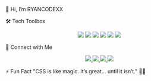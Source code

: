 👋 Hi, I’m RYANCODEXX

🛠️ Tech Toolbox
<p align="center"> <img src="https://img.shields.io/badge/HTML5-E34F26?style=flat&logo=html5&logoColor=white" /> <img src="https://img.shields.io/badge/CSS3-1572B6?style=flat&logo=css3&logoColor=white" /> <img src="https://img.shields.io/badge/JavaScript-F7DF1E?style=flat&logo=javascript&logoColor=black" /> <img src="https://img.shields.io/badge/React-61DAFB?style=flat&logo=react&logoColor=black" /> <img src="https://img.shields.io/badge/Tailwind_CSS-06B6D4?style=flat&logo=tailwindcss&logoColor=white" /> <img src="https://img.shields.io/badge/Git-F05032?style=flat&logo=git&logoColor=white" /> </p>
🔗 Connect with Me
<p align="center"> <a href="https://linkedin.com/in/your-profile"> <img src="https://img.shields.io/badge/LinkedIn-0077B5?style=flat&logo=linkedin&logoColor=white" /> </a> <a href="https://twitter.com/your-handle"> <img src="https://img.shields.io/badge/Twitter-1DA1F2?style=flat&logo=twitter&logoColor=white" /> </a> <a href="mailto:your-email@gmail.com"> <img src="https://img.shields.io/badge/Gmail-D14836?style=flat&logo=gmail&logoColor=white" /> </a> <a href="https://your-portfolio.com"> <img src="https://img.shields.io/badge/Portfolio-36BCF7?style=flat&logo=internet-explorer&logoColor=white" /> </a> </p>
⚡ Fun Fact
"CSS is like magic. It’s great... until it isn’t." 🎩✨

